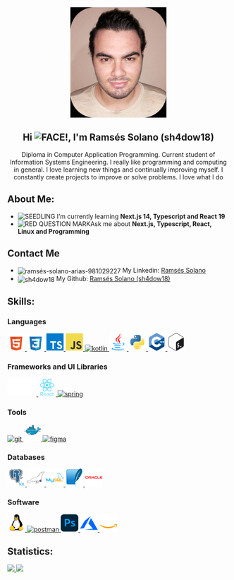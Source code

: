<div align="center"">
  <img height="250" src="./ramses-solano.jpg" alt="Ramsés Solano (sh4dow18)" />
</div>
<section>
  <h1 align="center">Hi <img src="https://emojiapi.dev/api/v1/grinning_face_with_big_eyes/32.jpg" alt="FACE" height="32"/>!, I'm Ramsés Solano (sh4dow18)</h1>
  <p align="center">Diploma in Computer Application Programming. Current student of Information Systems Engineering. I really like programming and computing in general. I love learning new things and continually improving myself. I constantly create projects to improve or solve problems. I love what I do</p>
</section>

## About Me:

- <img src="https://emojiapi.dev/api/v1/seedling/32.jpg" alt="SEEDLING" height="14"/> I’m currently learning **Next.js 14, Typescript and React 19**
- <img src="https://emojiapi.dev/api/v1/red_question_mark/32.jpg" alt="RED QUESTION MARK" height="14"/>Ask me about **Next.js, Typescript, React, Linux and Programming**

## Contact Me

- <img align="center" src="https://raw.githubusercontent.com/rahuldkjain/github-profile-readme-generator/master/src/images/icons/Social/linked-in-alt.svg" alt="ramsés-solano-arias-981029227" height="14" width="24" /> My Linkedin: [Ramsés Solano](https://linkedin.com/in/ramsés-solano-arias-981029227)
- <img align="center" src="https://raw.githubusercontent.com/rahuldkjain/github-profile-readme-generator/master/src/images/icons/Social/github.svg" alt="sh4dow18" height="14" width="24" /> My Github: [Ramsés Solano (sh4dow18)](https://github.com/sh4dow18)

## Skills:

### Languages

<a href="https://www.w3.org/html/" target="_blank" rel="noreferrer"> <img src="./icons/html5.png" alt="html5" width="40" height="40"/> </a> <a href="https://www.w3schools.com/css/" target="_blank" rel="noreferrer"> <img src="./icons/css3.png" alt="css3" width="40" height="40"/> </a> <a href="https://www.typescriptlang.org/" target="_blank" rel="noreferrer"> <img src="https://raw.githubusercontent.com/devicons/devicon/master/icons/typescript/typescript-original.svg" alt="typescript" width="40" height="40"/> </a> <a href="https://developer.mozilla.org/en-US/docs/Web/JavaScript" target="_blank" rel="noreferrer"> <img src="https://raw.githubusercontent.com/devicons/devicon/master/icons/javascript/javascript-original.svg" alt="javascript" width="40" height="40"/> </a> <a href="https://kotlinlang.org" target="_blank" rel="noreferrer"> <img src="https://www.vectorlogo.zone/logos/kotlinlang/kotlinlang-icon.svg" alt="kotlin" width="40" height="40"/> </a> <a href="https://www.java.com" target="_blank" rel="noreferrer"> <img src="./icons/java.png" alt="java" width="40" height="40"/> </a> <a href="https://www.python.org" target="_blank" rel="noreferrer"> <img src="https://raw.githubusercontent.com/devicons/devicon/master/icons/python/python-original.svg" alt="python" width="40" height="40"/> </a> <a href="https://www.w3schools.com/cpp/" target="_blank" rel="noreferrer"> <img src="https://raw.githubusercontent.com/devicons/devicon/master/icons/cplusplus/cplusplus-original.svg" alt="cplusplus" width="40" height="40"/> </a> <a href="https://www.gnu.org/software/bash/" target="_blank" rel="noreferrer"> <img src="./icons/bash.png" alt="bash" width="40" height="40"/> </a>

### Frameworks and UI Libraries

<a href="https://nextjs.org/" target="_blank" rel="noreferrer"> <img src="./icons/nextjs.png" alt="nextjs" width="66" height="40"/> </a> <a href="https://reactjs.org/" target="_blank" rel="noreferrer"> <img src="https://raw.githubusercontent.com/devicons/devicon/master/icons/react/react-original-wordmark.svg" alt="react" width="40" height="40"/> </a> <a href="https://spring.io/" target="_blank" rel="noreferrer"> <img src="https://www.vectorlogo.zone/logos/springio/springio-icon.svg" alt="spring" width="40" height="40"/> </a>

### Tools

<a href="https://git-scm.com/" target="_blank" rel="noreferrer"> <img src="https://www.vectorlogo.zone/logos/git-scm/git-scm-icon.svg" alt="git" width="40" height="40"/> </a> <a href="https://www.docker.com/" target="_blank" rel="noreferrer"><img src="./icons/docker.png" alt="docker" width="40" height="40"/> </a> <a href="https://www.figma.com/" target="_blank" rel="noreferrer"> <img src="https://www.vectorlogo.zone/logos/figma/figma-icon.svg" alt="figma" width="40" height="40"/> </a>

### Databases

<a href="https://www.postgresql.org" target="_blank" rel="noreferrer"> <img src="./icons/postgresql.png" alt="postgresql" width="40" height="40"/> </a> <a href="https://mariadb.org/" target="_blank" rel="noreferrer"> <img src="./icons/mariadb.png" alt="mariadb" width="40" height="40"/> </a> <a href="https://www.mysql.com/" target="_blank" rel="noreferrer"> <img src="./icons/mysql.png" alt="mysql" width="40" height="40"/> </a> <a href="https://www.sqlite.org/" target="_blank" rel="noreferrer"> <img src="./icons/sqlite.png" alt="sqlite" width="40" height="40"/> </a> <a href="https://www.oracle.com/" target="_blank" rel="noreferrer"> <img src="./icons/oracle.png" alt="oracle" width="40" height="40"/> </a>


### Software

<a href="https://www.linux.org/" target="_blank" rel="noreferrer"> <img src="https://raw.githubusercontent.com/devicons/devicon/master/icons/linux/linux-original.svg" alt="linux" width="40" height="40"/> </a> <a href="https://postman.com" target="_blank" rel="noreferrer"> <img src="https://www.vectorlogo.zone/logos/getpostman/getpostman-icon.svg" alt="postman" width="40" height="40"/> </a> <a href="https://www.photoshop.com/en" target="_blank" rel="noreferrer"> <img src="./icons/photoshop.png" alt="photoshop" width="40" height="40"/> </a> <a href="https://azure.microsoft.com/en-in/" target="_blank" rel="noreferrer"> <img src="./icons/azure.png" alt="azure" width="40" height="40"/> </a> <a href="https://aws.amazon.com" target="_blank" rel="noreferrer"> <img src="./icons/aws.png" alt="aws" width="40" height="40"/> </a>

## Statistics:

<a href="https://github.com/sh4dow18?tab=repositories">
  <img height=150 src="https://github-readme-stats.vercel.app/api?username=sh4dow18&show_icons=true&include_all_commits=true&hide=contribs,issues&theme=dark" />
</a>
<a href="https://github.com/sh4dow18?tab=repositories">
  <img height=150 src="https://github-readme-stats.vercel.app/api/top-langs?username=sh4dow18&show_icons=true&locale=en&layout=compact" />
</a>
